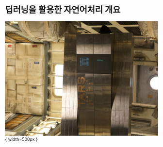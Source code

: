 # 딥러닝을 활용한 자연어처리 개요

![TARS from Interstellar - Image from [web](https://www.wired.com/2014/11/interstellar-droids/)](../assets/01-00-01.jpg){ width=500px }
